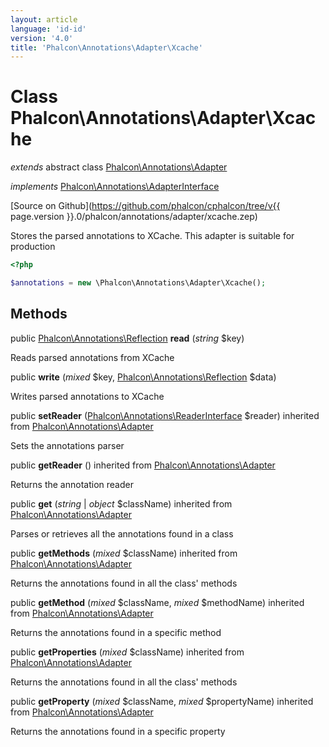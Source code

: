 ```yaml
---
layout: article
language: 'id-id'
version: '4.0'
title: 'Phalcon\Annotations\Adapter\Xcache'
---
```

# Class **Phalcon\Annotations\Adapter\Xcache**

*extends* abstract class [Phalcon\Annotations\Adapter](Phalcon_Annotations_Adapter)

*implements* [Phalcon\Annotations\AdapterInterface](Phalcon_Annotations_AdapterInterface)

[Source on Github](https://github.com/phalcon/cphalcon/tree/v{{ page.version }}.0/phalcon/annotations/adapter/xcache.zep)

Stores the parsed annotations to XCache. This adapter is suitable for production

```php
<?php

$annotations = new \Phalcon\Annotations\Adapter\Xcache();

```

## Methods

public [Phalcon\Annotations\Reflection](Phalcon_Annotations_Reflection) **read** (*string* $key)

Reads parsed annotations from XCache

public **write** (*mixed* $key, [Phalcon\Annotations\Reflection](Phalcon_Annotations_Reflection) $data)

Writes parsed annotations to XCache

public **setReader** ([Phalcon\Annotations\ReaderInterface](Phalcon_Annotations_ReaderInterface) $reader) inherited from [Phalcon\Annotations\Adapter](Phalcon_Annotations_Adapter)

Sets the annotations parser

public **getReader** () inherited from [Phalcon\Annotations\Adapter](Phalcon_Annotations_Adapter)

Returns the annotation reader

public **get** (*string* | *object* $className) inherited from [Phalcon\Annotations\Adapter](Phalcon_Annotations_Adapter)

Parses or retrieves all the annotations found in a class

public **getMethods** (*mixed* $className) inherited from [Phalcon\Annotations\Adapter](Phalcon_Annotations_Adapter)

Returns the annotations found in all the class' methods

public **getMethod** (*mixed* $className, *mixed* $methodName) inherited from [Phalcon\Annotations\Adapter](Phalcon_Annotations_Adapter)

Returns the annotations found in a specific method

public **getProperties** (*mixed* $className) inherited from [Phalcon\Annotations\Adapter](Phalcon_Annotations_Adapter)

Returns the annotations found in all the class' methods

public **getProperty** (*mixed* $className, *mixed* $propertyName) inherited from [Phalcon\Annotations\Adapter](Phalcon_Annotations_Adapter)

Returns the annotations found in a specific property